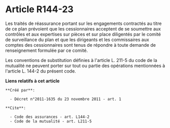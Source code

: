 # Article R144-23

Les traités de réassurance portant sur les engagements contractés au titre de ce plan prévoient que les cessionnaires
acceptent de se soumettre aux contrôles et aux expertises sur pièces et sur place diligentés par le comité de surveillance du
plan et que les dirigeants et les commissaires aux comptes des cessionnaires sont tenus de répondre à toute demande de
renseignement formulée par ce comité. 

Les conventions de substitution définies à l'article L. 211-5 du code de la mutualité ne peuvent porter sur tout ou partie
des opérations mentionnées à l'article L. 144-2 du présent code.

**Liens relatifs à cet article**

	**Créé par**:

	  - Décret n°2011-1635 du 23 novembre 2011 - art. 1

	**Cite**:

	  - Code des assurances - art. L144-2
	  - Code de la mutualité - art. L211-5
